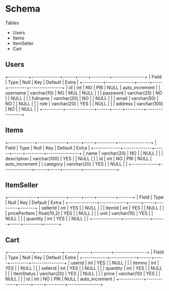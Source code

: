 # Schema
Tables
- Users
- Items
- ItemSeller
- Cart

## Users
+----------+--------------+------+-----+---------+----------------+
| Field    | Type         | Null | Key | Default | Extra          |
+----------+--------------+------+-----+---------+----------------+
| id       | int          | NO   | PRI | NULL    | auto_increment |
| username | varchar(10)  | NO   | MUL | NULL    |                |
| password | varchar(25)  | NO   |     | NULL    |                |
| fullname | varchar(20)  | NO   |     | NULL    |                |
| email    | varchar(50)  | NO   |     | NULL    |                |
| role     | varchar(20)  | YES  |     | NULL    |                |
| address  | varchar(100) | NO   |     | NULL    |                |
+----------+--------------+------+-----+---------+----------------+

## Items
+-------------+--------------+------+-----+---------+----------------+
| Field       | Type         | Null | Key | Default | Extra          |
+-------------+--------------+------+-----+---------+----------------+
| name        | varchar(20)  | NO   |     | NULL    |                |
| description | varchar(100) | YES  |     | NULL    |                |
| id          | int          | NO   | PRI | NULL    | auto_increment |
| category    | varchar(20)  | YES  |     | NULL    |                |
+-------------+--------------+------+-----+---------+----------------+

## ItemSeller
+--------------+-------------+------+-----+---------+-------+
| Field        | Type        | Null | Key | Default | Extra |
+--------------+-------------+------+-----+---------+-------+
| sellerId     | int         | YES  |     | NULL    |       |
| itemId       | int         | YES  |     | NULL    |       |
| pricePerItem | float(10,2) | YES  |     | NULL    |       |
| unit         | varchar(10) | YES  |     | NULL    |       |
| quantity     | int         | YES  |     | NULL    |       |
+--------------+-------------+------+-----+---------+-------+

## Cart
+------------+-------------+------+-----+---------+----------------+
| Field      | Type        | Null | Key | Default | Extra          |
+------------+-------------+------+-----+---------+----------------+
| userid     | int         | YES  |     | NULL    |                |
| itemno     | int         | YES  |     | NULL    |                |
| sellerid   | int         | YES  |     | NULL    |                |
| quantity   | int         | YES  |     | NULL    |                |
| itemStatus | varchar(20) | YES  |     | NULL    |                |
| price      | varchar(10) | YES  |     | NULL    |                |
| id         | int         | NO   | PRI | NULL    | auto_increment |
+------------+-------------+------+-----+---------+----------------+

